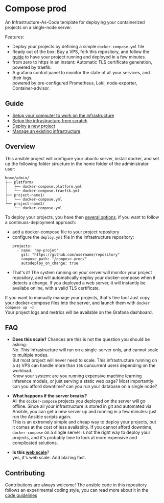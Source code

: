 # Compose prod

An Infrastructure-As-Code template for deploying your containerized projects
on a single-node server.

Features:

- Deploy your projects by defining a simple `docker-compose.yml` file
- Ready out of the box: Buy a VPS, fork this repository, and follow the [guide](#guide) to
  have your project running and deployed in a few minutes.
- from zero to https in an instant: Automatic TLS certificate generation, powered by traefik.
- A grafana control panel to monitor the state of all your services, and their logs.  
  powered by pre-configured Prometheus, Loki, node-exporter, Container-advisor.

## Guide

- [Setup your computer to work on the infrastructure](./docs/devenv-setup.md)
- [Setup the infrastructure from scratch](./docs/infra-from-scratch.md)
- [Deploy a new project](./docs/deploy.md)
- [Manage an existing infrastructure](./docs/manage-existing-infra.md)

## Overview

This ansible project will configure your ubuntu server, install docker,
and set up the following folder structure in the home folder of the 
administrator user:

```
home/admin/
├── platform/
│   ├── docker-compose.platform.yml
│   └── docker-compose.traefik.yml
├── project-name1/
│   └── docker-compose.yml
└── project-name2/
    └── docker-compose.yml
```

To deploy your projects, you have then [several options](./docs/deploy.md).
If you want to follow a continuos-deployment approach:

- add a docker-compose file to your project repository
- configure the `deploy.yml` file in the infrastructure repository:
  ```
  projects:
    - name: "my-projet"
      git: "https://github.com/username/repository"
      compose_path: "/compose-prod/"
      autodeploy_on_change: true
  ```
- That's it! The system running on your server will monitor your project repository, and will automatically deploy 
  your docker-compose when it detects a change. 
  If you deployed a web server, it will instantly be availabe online, with a valid TLS 
  certificate.

If you want to manually manage your projects, that's fine too!
Just copy your docker-compose files into the server, and launch them with `docker compose up -d`  
Your project logs and metrics will be available on the Grafana dashboard.

## FAQ

- __Does this scale?__
  Chances are this is not the question you should be asking:  
  No. This Infrastructure will run on a single-server only, and cannot scale to multiple nodes.  
  But most project will never need to scale. This infrastructure running on a `4$` VPS
  can handle more than `10k` cuncurrent users depending on the workload.  
  Know your system: are you running expensive machine learning inference models, or just serving a static web page?
  Most importantly: can you afford downtime? can you run your database on a single node?

- __What happens if the server breaks?__  
  All the `docker-compose` projects you deployed on the server will go
  offline. Since all your infrastructure is stored in git and automated via Ansible, you can get a new server up and running in a few minutes: just run the Ansible scripts again.  
  This is an extremely simple and cheap way to deploy your projects, but it comes at the cost of less availabilty.
  If you cannot afford downtime, `docker-compose` on a single server is not the right way to deploy 
  your projects, and it's probably time to look at more expensive and complicated solutions.

- __Is this [web scale](https://www.youtube.com/watch?v=b2F-DItXtZs)__?  
  yes, it's web scale. And blazing fast.


## Contributing

Contributions are always welcome! The ansible code
in this repository follows an experimental coding style,
you can read more about it in the [code guidelines](./docs/code-guidelines.md)
